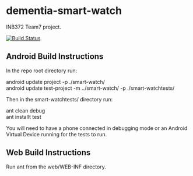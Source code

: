 dementia-smart-watch
====================

INB372 Team7 project.

[![Build Status](http://106.186.31.86:9090/buildStatus/icon?job=dementia-smart-watch)](http://106.186.31.86:9090/job/dementia-smart-watch/)

Android Build Instructions
--------------------------
In the repo root directory run:

android update project -p ./smart-watch/  
android update test-project -m ../smart-watch/ -p ./smart-watchtests/

Then in the smart-watchtests/ directory run:

ant clean debug  
ant installt test

You will need to have a phone connected in debugging mode or an Android Virtual Device running for the tests to run.

Web Build Instructions
----------------------
Run ant from the web/WEB-INF directory.

